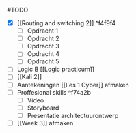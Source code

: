 #TODO
- [x] [[Routing and switching 2]]  ^f4f9f4
	- [ ] Opdracht 1
	- [ ] Opdracht 2
	- [ ] Opdracht 3
	- [ ] Opdracht 4
	- [ ] Opdracht 5

- [ ] Logic B [[Logic practicum]]
- [ ] [[Kali 2]] 
- [ ] Aantekeningen [[Les 1 Cyber]]  afmaken
- [ ] Proffesional skills ^f74a2b
	- [ ] Video
	- [ ] Storyboard
	- [ ] Presentatie architectuurontwerp
- [ ] [[Week 3]]  afmaken